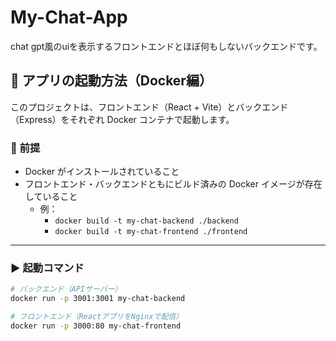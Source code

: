 # My-Chat-App

chat gpt風のuiを表示するフロントエンドとほぼ何もしないバックエンドです。

## 🚀 アプリの起動方法（Docker編）

このプロジェクトは、フロントエンド（React + Vite）とバックエンド（Express）をそれぞれ Docker コンテナで起動します。

### 🔧 前提

- Docker がインストールされていること
- フロントエンド・バックエンドともにビルド済みの Docker イメージが存在していること
  - 例：
    - `docker build -t my-chat-backend ./backend`
    - `docker build -t my-chat-frontend ./frontend`

---

### ▶️ 起動コマンド

```bash
# バックエンド（APIサーバー）
docker run -p 3001:3001 my-chat-backend

# フロントエンド（ReactアプリをNginxで配信）
docker run -p 3000:80 my-chat-frontend
